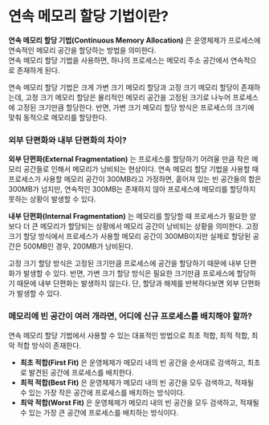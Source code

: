 # 연속 메모리 할당 기법이란?

**연속 메모리 할당 기법(Continuous Memory Allocation)** 은 운영체제가 프로세스에 연속적인 메모리 공간을 할당하는 방법을 의미한다.   
연속 메모리 할당 기법을 사용하면, 하나의 프로세스는 메모리 주소 공간에서 연속적으로 존재하게 된다.

연속 메모리 할당 기법은 크게 가변 크기 메모리 할당과 고정 크기 메모리 할당이 존재하는데, 
고정 크기 메모리 할당은 물리적인 메모리 공간을 고정된 크기로 나누어 프로세스에 고정된 크기만큼 할당한다. 
반면, 가변 크기 메모리 할당 방식은 프로세스의 크기에 맞춰 동적으로 메모리를 할당한다.


### 외부 단편화와 내부 단편화의 차이?
**외부 단편화(External Fragmentation)** 는 프로세스를 할당하기 어려울 만큼 작은 메모리 공간들로 인해서 메모리가 낭비되는 현상이다. 
연속 메모리 할당 기법을 사용할 때 프로세스가 사용할 메모리 공간이 300MB라고 가정하면, 흩어져 있는 빈 공간들의 합은 300MB가 넘지만, 
연속적인 300MB는 존재하지 않아 프로세스에 메모리를 할당하지 못하는 상황이 발생할 수 있다.

**내부 단편화(Internal Fragmentation)** 는 메모리를 할당할 때 프로세스가 필요한 양보다 더 큰 메모리가 할당되는 상황에서 메모리 공간이 낭비되는 상황을 의미한다. 
고정 크기 할당 방식에서 프로세스가 사용할 메모리 공간이 300MB이지만 실제로 할당된 공간은 500MB인 경우, 200MB가 낭비된다.

고정 크기 할당 방식은 고정된 크기만큼 프로세스에 공간을 할당하기 때문에 내부 단편화가 발생할 수 있다. 반면, 가변 크기 할당 방식은 필요한 크기만큼 프로세스에 할당하기 때문에 내부 단편화는 발생하지 않는다. 단, 할당과 해제를 반복하다보면 외부 단편화가 발생할 수 있다.


### 메모리에 빈 공간이 여러 개라면, 어디에 신규 프로세스를 배치해야 할까?
연속 메모리 할당 기법에서 사용할 수 있는 대표적인 방법으로 최초 적합, 최적 적합, 최악 적합 방식이 존재한다.

- **최초 적합(First Fit)** 은 운영체제가 메모리 내의 빈 공간을 순서대로 검색하고, 최초로 발견된 공간에 프로세스를 배치한다.
- **최적 적합(Best Fit)** 은 운영체제가 메모리 내의 빈 공간을 모두 검색하고, 적재될 수 있는 가장 작은 공간에 프로세스를 배치하는 방식이다.
- **최악 적합(Worst Fit)** 은 운영체제가 메모리 내의 빈 공간을 모두 검색하고, 적재될 수 있는 가장 큰 공간에 프로세스를 배치하는 방식이다.
